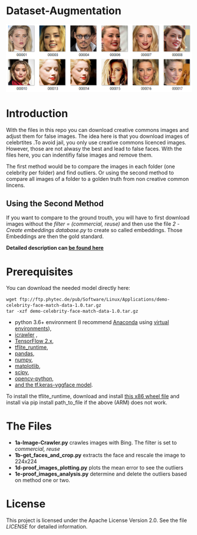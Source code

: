# Dataset-Augmentation


![alt](https://github.com/JanderHungrige/Dataset-Augmentation/blob/main/1*XF84HS2-X3jbP-cDUBbarQ.png?raw=true)

# Introduction
With the files in this repo you can download creative commons images and adjust them for false images. 
The idea here is that you download images of celebrtites .To avoid jail, you only use creative commons licenced images. However, those are not alwasy the best and lead to false faces. 
With the files here, you can indentifiy false images and remove them. 

The first method would be to compare the images in each folder (one celebrity per folder) and find outliers. Or using the second method to compare all images of a folder to a golden truth from non creative common lincens. 

## Using the Second Method
If you want to compare to the ground trouth, you will have to first download images without the *filter = (commercial, reuse)* and then use the file *2 -Create embeddings database.py* to create so called embeddings. Those Embeddings are then the gold standard. 

**Detailed description can [be found here](https://janwerth.medium.com/8a68be38652?source=friends_link&sk=3f5a8619f10c66c5781aa6b73df0c9eb)**

# Prerequisites
You can download the needed model directly here: 
```
wget ftp://ftp.phytec.de/pub/Software/Linux/Applications/demo-celebrity-face-match-data-1.0.tar.gz
tar -xzf demo-celebrity-face-match-data-1.0.tar.gz
```

* python 3.6+ environment (I recommend [Anaconda](https://www.anaconda.com/) using [virtual environments](https://docs.conda.io/projects/conda/en/latest/user-guide/tasks/manage-environments.html)),
* [icrawler](https://pypi.org/project/icrawler/) , 
* [TensorFlow 2.x](https://pypi.org/project/tensorflow/),
* [tflite_runtime](https://pypi.org/project/tflite/),
* [pandas](https://pypi.org/project/pandas/),
* [numpy](https://pypi.org/project/numpy/),
* [matplotlib](https://pypi.org/project/matplotlib/), 
* [scipy](https://pypi.org/project/scipy/), 
* [opencv-python](https://pypi.org/project/opencv-python/),
* [and the tf.keras-vggface model](https://github.com/JanderHungrige/tf.keras-vggface).

To install the tflite_runtime, download and install [this x86 wheel file](https://github.com/google-coral/pycoral/releases/download/release-frogfish/tflite_runtime-2.5.0-cp36-cp36m-linux_x86_64.whl) and install via pip install path_to_file if the above (ARM) does not work.

# The Files

* **1a-Image-Crawler.py** crawles images with Bing. The filter is set to *commercial, reuse*
* **1b-get_faces_and_crop.py** extracts the face and rescale the image to 224x224
* **1d-proof_images_plotting.py** plots the mean error to see the outliers
* **1e-proof_images_analysis.py** determine and delete the outliers based on method one or two.

# License
This project is licensed under the Apache License Version 2.0. See the file *LICENSE* for detailed information.
